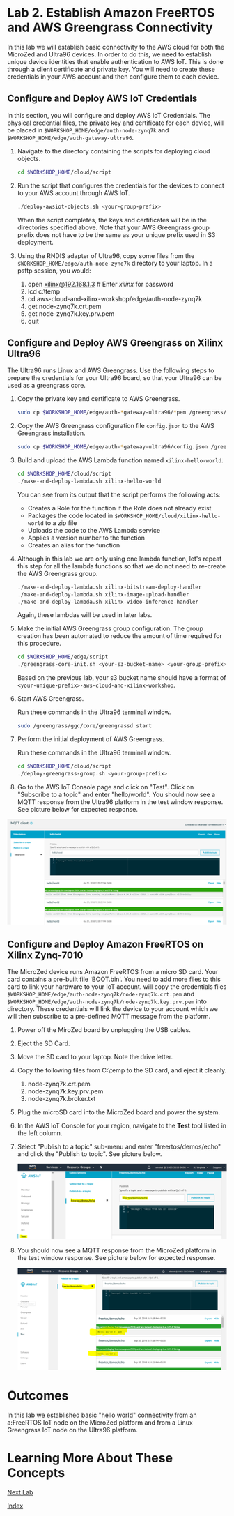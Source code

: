 # Lab 2. Establish Amazon FreeRTOS and AWS Greengrass Connectivity

In this lab we will establish basic connectivity to the AWS cloud for both the MicroZed and Ultra96 devices.  In order to do this, we need to establish unique device identities that enable authentication to AWS IoT.  This is done through a client certificate and private key.  You will need to create these credentials in your AWS account and then configure them to each device.

## Configure and Deploy AWS IoT Credentials

In this section, you will configure and deploy AWS IoT Credentials.  The physical credential files, the private key and certificate for each device, will be placed in ```$WORKSHOP_HOME/edge/auth-node-zynq7k``` and ```$WORKSHOP_HOME/edge/auth-gateway-ultra96```.

1. Navigate to the directory containing the scripts for deploying cloud objects.

   ```bash
   cd $WORKSHOP_HOME/cloud/script
   ```
2. Run the script that configures the credentials for the devices to connect to your AWS account through AWS IoT.

	```bash
	./deploy-awsiot-objects.sh <your-group-prefix>
	```

   When the script completes, the keys and certificates will be in the directories specified above. 
   Note that your AWS Greengrass group prefix does not have to be the same as your unique prefix used in S3 deployment.

3. Using the RNDIS adapter of Ultra96, copy some files from the ```$WORKSHOP_HOME/edge/auth-node-zynq7k``` directory to your laptop. In a psftp session, you would:
    1. open xilinx@192.168.1.3  # Enter *xilinx* for password
    2. lcd c:\temp
    3. cd aws-cloud-and-xilinx-workshop/edge/auth-node-zynq7k
    4. get node-zynq7k.crt.pem
    5. get node-zynq7k.key.prv.pem
    5. quit

## Configure and Deploy AWS Greengrass on Xilinx Ultra96

The Ultra96 runs Linux and AWS Greengrass. Use the following steps to prepare the credentials for your Ultra96 board,
so that your Ultra96 can be used as a greengrass core.

1. Copy the private key and certificate to AWS Greengrass.

   ```bash
   sudo cp $WORKSHOP_HOME/edge/auth-*gateway-ultra96/*pem /greengrass/certs/
   ```

2. Copy the AWS Greengrass configuration file ```config.json``` to the AWS Greengrass installation.

   ```bash
   sudo cp $WORKSHOP_HOME/edge/auth-*gateway-ultra96/config.json /greengrass/config/
   ```

3. Build and upload the AWS Lambda function named ```xilinx-hello-world```.

	```bash
	cd $WORKSHOP_HOME/cloud/script
	./make-and-deploy-lambda.sh xilinx-hello-world
	```

	You can see from its output that the script performs the following acts:

	- Creates a Role for the function if the Role does not already exist
	- Packages the code located in ```$WORKSHOP_HOME/cloud/xilinx-hello-world``` to a zip file
	- Uploads the code to the AWS Lambda service
	- Applies a version number to the function
	- Creates an alias for the function

4. Although in this lab we are only using one lambda function, let's repeat this step for all the lambda
   functions so that we do not need to re-create the AWS Greengrass group.
   
	```bash
	./make-and-deploy-lambda.sh xilinx-bitstream-deploy-handler
	./make-and-deploy-lambda.sh xilinx-image-upload-handler
	./make-and-deploy-lambda.sh xilinx-video-inference-handler
	```
   Again, these lambdas will be used in later labs.

5. Make the initial AWS Greengrass group configuration.  The group creation has been automated to reduce the amount of time required for this procedure.

	```bash
	cd $WORKSHOP_HOME/edge/script
	./greengrass-core-init.sh <your-s3-bucket-name> <your-group-prefix>
	```
   Based on the previous lab, your s3 bucket name should have a format of `<your-unique-prefix>-aws-cloud-and-xilinx-workshop`.

6. Start AWS Greengrass.

	Run these commands in the Ultra96 terminal window.

	```bash
	sudo /greengrass/ggc/core/greengrassd start
	```

7. Perform the initial deployment of AWS Greengrass.

	Run these commands in the Ultra96 terminal window.

	```bash
	cd $WORKSHOP_HOME/cloud/script
	./deploy-greengrass-group.sh <your-group-prefix>
	```

8. Go to the AWS IoT Console page and click on "Test".  Click on "Subscribe to a topic" and enter "hello/world". You should now see a MQTT response from the Ultra96 platform in the test window response.  See picture below for expected response.

![alt text](images/Greengrass_HelloWorld_Test.PNG "Greengrass Successful Response")


## Configure and Deploy Amazon FreeRTOS on Xilinx Zynq-7010

The MicroZed device runs Amazon FreeRTOS from a micro SD card. Your card contains a pre-built file 'BOOT.bin'. You need to add more files to this card to link your hardware to your IoT account.
will copy the credentials files ```$WORKSHOP_HOME/edge/auth-node-zynq7k/node-zynq7k.crt.pem``` and ```$WORKSHOP_HOME/edge/auth-node-zynq7k/node-zynq7k.key.prv.pem``` into directory.  These credentials will link the device to your account which we will then subscribe to a pre-defined MQTT message from the platform.

1. Power off the MiroZed board by unplugging the USB cables.
2. Eject the SD Card.
3. Move the SD card to your laptop. Note the drive letter.
3. Copy the following files from C:\temp to the SD card, and eject it cleanly.
    1. node-zynq7k.crt.pem
    2. node-zynq7k.key.prv.pem
    3. node-zynq7k.broker.txt
4. Plug the microSD card into the MicroZed board and power the system.
5. In the AWS IoT Console for your region, navigate to the **Test** tool listed in the left column.
6. Select "Publish to a topic" sub-menu and enter "freertos/demos/echo" and click the "Publish to topic". See picture below.

	![alt text](images/AFR_HelloWorld_Test.png "a:FreeRTOS Publish Test")
7. You should now see a MQTT response from the MicroZed platform in the test window response.  See picture below for expected response.

	![alt text](images/AFR_HelloWorld_Test_Response.png "a:FreeRTOS Successful Response")

# Outcomes

In this lab we established basic "hello world" connectivity from an a:FreeRTOS IoT node on the MicroZed platform and from a Linux Greengrass IoT node on the Ultra96 platform.

# Learning More About These Concepts

[Next Lab](./Lab3.md)

[Index](./README.md)

